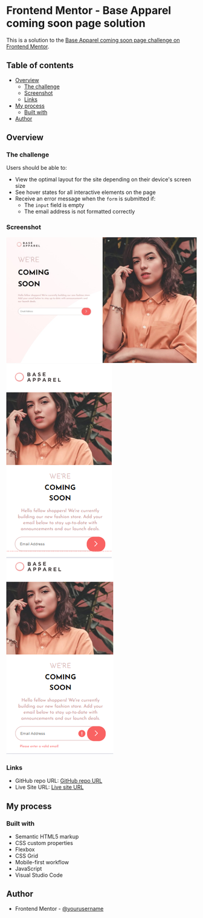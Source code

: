 # Frontend Mentor - Base Apparel coming soon page solution

This is a solution to the [Base Apparel coming soon page challenge on Frontend Mentor](https://www.frontendmentor.io/challenges/base-apparel-coming-soon-page-5d46b47f8db8a7063f9331a0). 

## Table of contents

- [Overview](#overview)
  - [The challenge](#the-challenge)
  - [Screenshot](#screenshot)
  - [Links](#links)
- [My process](#my-process)
  - [Built with](#built-with)
- [Author](#author)

## Overview

### The challenge

Users should be able to:

- View the optimal layout for the site depending on their device's screen size
- See hover states for all interactive elements on the page
- Receive an error message when the `form` is submitted if:
  - The `input` field is empty
  - The email address is not formatted correctly

### Screenshot


![Desktop View](output/DesktopView.jpeg)
![Mobile View](output/mobileview.PNG)
![Error State](output/errorstate.PNG)


### Links

- GitHub repo URL: [GitHub repo URL](https://github.com/KrishnaPoddar1/BaseApparel.git)
- Live Site URL: [Live site URL](https://krishnapoddar1.github.io/BaseApparel/)

## My process

### Built with

- Semantic HTML5 markup
- CSS custom properties
- Flexbox
- CSS Grid
- Mobile-first workflow
- JavaScript
- Visual Studio Code

## Author

- Frontend Mentor - [@yourusername](https://www.frontendmentor.io/profile/yourusername)
